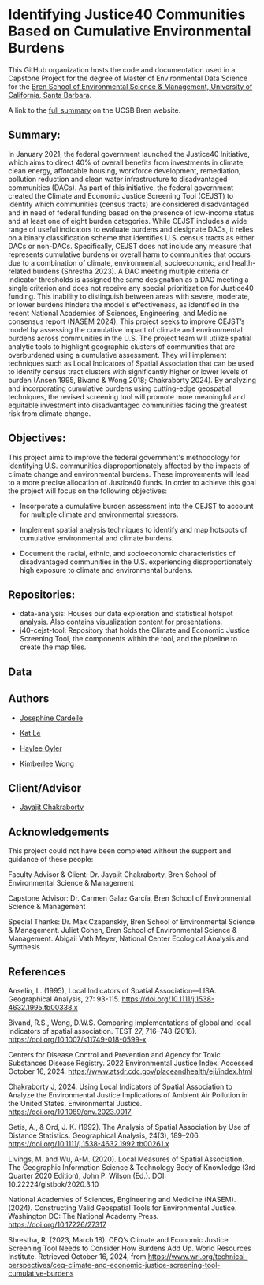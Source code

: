 # Identifying Justice40 Communities Based on Cumulative Environmental Burdens


This GitHub organization hosts the code and documentation used in a Capstone Project for the degree of Master of Environmental Data Science for the [Bren School of Environmental Science & Management, University of California, Santa Barbara](https://bren.ucsb.edu/).

A link to the [full summary](https://bren.ucsb.edu/projects/identifying-justice40-communities-based-cumulative-environmental-burdens) on the UCSB Bren website.

## Summary: 
In January 2021, the federal government launched the Justice40 Initiative, which aims to direct 40% of overall benefits from investments in climate, clean energy, affordable housing, workforce development, remediation, pollution reduction and clean water infrastructure to disadvantaged communities (DACs). As part of this initiative, the federal government created the Climate and Economic Justice Screening Tool (CEJST) to identify which communities (census tracts) are considered disadvantaged and in need of federal funding based on the presence of low-income status and at least one of eight burden categories. While CEJST includes a wide range of useful indicators to evaluate burdens and designate DACs, it relies on a binary classification scheme that identifies U.S. census tracts as either DACs or non-DACs. Specifically, CEJST does not include any measure that represents cumulative burdens or overall harm to communities that occurs due to a combination of climate, environmental, socioeconomic, and health-related burdens (Shrestha 2023). A DAC meeting multiple criteria or indicator thresholds is assigned the same designation as a DAC meeting a single criterion and does not receive any special prioritization for Justice40 funding. This inability to distinguish between areas with severe, moderate, or lower burdens hinders the model's effectiveness, as identified in the recent National Academies of Sciences, Engineering, and Medicine consensus report (NASEM 2024). This project seeks to improve CEJST’s model by assessing the cumulative impact of climate and environmental burdens across communities in the U.S. The project team will utilize spatial analytic tools to highlight geographic clusters of communities that are overburdened using a cumulative assessment. They will implement techniques such as Local Indicators of Spatial Association that can be used to identify census tract clusters with significantly higher or lower levels of burden (Ansen 1995, Bivand & Wong 2018; Chakraborty 2024). By analyzing and incorporating cumulative burdens using cutting-edge geospatial techniques, the revised screening tool will promote more meaningful and equitable investment into disadvantaged communities facing the greatest risk from climate change.

## Objectives:
This project aims to improve the federal government's methodology for identifying U.S. communities disproportionately affected by the impacts of climate change and environmental burdens. These improvements will lead to a more precise allocation of Justice40 funds. In order to achieve this goal the project will focus on the following objectives:

- Incorporate a cumulative burden assessment into the CEJST to account for multiple climate and environmental stressors.
  
- Implement spatial analysis techniques to identify and map hotspots of cumulative environmental and climate burdens.
  
- Document the racial, ethnic, and socioeconomic characteristics of disadvantaged communities in the U.S. experiencing disproportionately high exposure to climate and environmental burdens.

## Repositories:
- data-analysis: Houses our data exploration and statistical hotspot analysis. Also contains visualization content for presentations. 
- j40-cejst-tool: Repository that holds the Climate and Economic Justice Screening Tool, the components within the tool, and the pipeline to create the map tiles. 

## Data


## Authors
- [Josephine Cardelle](https://github.com/jocardelle)
  
- [Kat Le](https://github.com/katleyq)
  
- [Haylee Oyler](https://github.com/haylee360)
  
- [Kimberlee Wong](https://github.com/kimberleewong)

## Client/Advisor
- [Jayajit Chakraborty](https://bren.ucsb.edu/people/jayajit-chakraborty)

## Acknowledgements
This project could not have been completed without the support and guidance of these people:

Faculty Advisor & Client: Dr. Jayajit Chakraborty, Bren School of Environmental Science & Management

Capstone Advisor: Dr. Carmen Galaz García, Bren School of Environmental Science & Management

Special Thanks: Dr. Max Czapanskiy, Bren School of Environmental Science & Management. Juliet Cohen, Bren School of Environmental Science & Management. Abigail Vath Meyer, National Center Ecological Analysis and Synthesis

## References

Anselin, L. (1995), Local Indicators of Spatial Association—LISA. Geographical Analysis, 27: 93-115. https://doi.org/10.1111/j.1538-4632.1995.tb00338.x

Bivand, R.S., Wong, D.W.S. Comparing implementations of global and local indicators of spatial association. TEST 27, 716–748 (2018). https://doi.org/10.1007/s11749-018-0599-x

Centers for Disease Control and Prevention and Agency for Toxic Substances Disease Registry. 2022 Environmental Justice Index. Accessed October 16, 2024. https://www.atsdr.cdc.gov/placeandhealth/eji/index.html

Chakraborty J, 2024. Using Local Indicators of Spatial Association to Analyze the Environmental Justice Implications of Ambient Air Pollution in the United States. Environmental Justice. https://doi.org/10.1089/env.2023.0017 

Getis, A., & Ord, J. K. (1992). The Analysis of Spatial Association by Use of Distance Statistics. Geographical Analysis, 24(3), 189–206. https://doi.org/10.1111/j.1538-4632.1992.tb00261.x 

Livings, M. and Wu, A-M. (2020). Local Measures of Spatial Association. The Geographic Information Science & Technology Body of Knowledge (3rd Quarter 2020 Edition), John P. Wilson (Ed.). DOI: 10.22224/gistbok/2020.3.10

National Academies of Sciences, Engineering and Medicine (NASEM). (2024). Constructing Valid Geospatial Tools for Environmental Justice. Washington DC: The National Academy Press. https://doi.org/10.17226/27317 

Shrestha, R. (2023, March 18). CEQ’s Climate and Economic Justice Screening Tool Needs to Consider How Burdens Add Up. World Resources Institute. Retrieved October 16, 2024, from https://www.wri.org/technical-perspectives/ceq-climate-and-economic-justice-screening-tool-cumulative-burdens 


